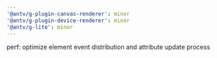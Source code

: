 ```yaml
---
'@antv/g-plugin-canvas-renderer': minor
'@antv/g-plugin-device-renderer': minor
'@antv/g-lite': minor
---
```


perf: optimize element event distribution and attribute update process
